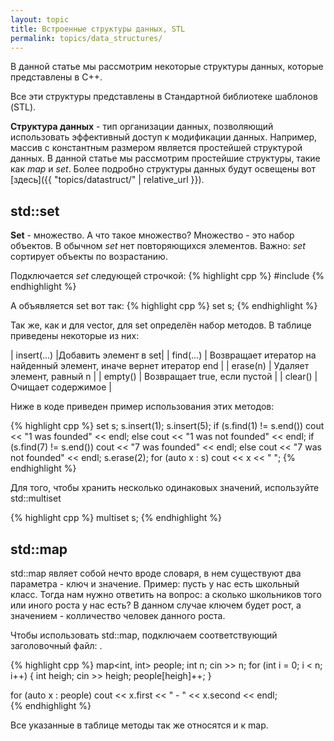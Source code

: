 ```yaml
---
layout: topic
title: Встроенные структуры данных, STL
permalink: topics/data_structures/
---
```

В данной статье мы рассмотрим некоторые структуры данных, которые представлены в C++.

Все эти структуры представлены в Стандартной библиотеке шаблонов (STL).

**Структура данных** - тип организации данных, позволяющий использовать эффективный доступ к модификации данных. Например, массив с константным размером является простейшей структурой данных. В данной статье мы рассмотрим простейшие структуры, такие как *map* и *set*. Более подробно структуры данных будут освещены вот [здесь]({{ "topics/datastruct/" | relative_url }}).

## std::set
**Set** - множество. А что такое множество? Множество - это набор объектов. В обычном *set* нет повторяющихся элементов. Важно: *set* сортирует объекты по возрастанию.

Подключается *set* следующей строчкой:
{% highlight cpp %}
#include <set>
{% endhighlight %}

А объявляется set вот так:
{% highlight cpp %}
set<int> s;
{% endhighlight %}
  
Так же, как и для vector, для set определён набор методов. В таблице приведены некоторые из них:

| insert(...) |Добавить элемент в set|
| find(...) | Возвращает итератор на найденный элемент, иначе вернет итератор end |
| erase(n) | Удаляет элемент, равный n |
| empty() | Возвращает true, если пустой |
| clear() | Очищает содержимое |

Ниже в коде приведен пример использования этих методов:

{% highlight cpp %}
set<int> s;
s.insert(1);
s.insert(5);
if (s.find(1) != s.end())
	cout << "1 was founded" << endl;
else
	cout << "1 was not founded" << endl;
if (s.find(7) != s.end())
	cout << "7 was founded" << endl;
else
	cout << "7 was not founded" << endl;
s.erase(2);
for (auto x : s)
	cout << x << " ";
{% endhighlight %}

Для того, чтобы хранить несколько одинаковых значений, используйте std::multiset

{% highlight cpp %}
multiset<int> s;
{% endhighlight %}

## std::map
std::map являет собой нечто вроде словаря, в нем существуют два параметра - ключ и значение. Пример: пусть у нас есть школьный класс. Тогда нам нужно ответить на вопрос: а сколько школьников того или иного роста у нас есть? В данном случае ключем будет рост, а значением - колличество человек данного роста.

Чтобы использовать std::map, подключаем соответствующий заголовочный файл: <map>.

{% highlight cpp %}
map<int, int> people;
int n;
cin >> n;
for (int i = 0; i < n; i++)
{
	int heigh;
	cin >> heigh;
	people[heigh]++;
}

for (auto x : people)
	cout << x.first << " - " << x.second << endl;	
{% endhighlight %}

Все указанные в таблице методы так же относятся и к map.
